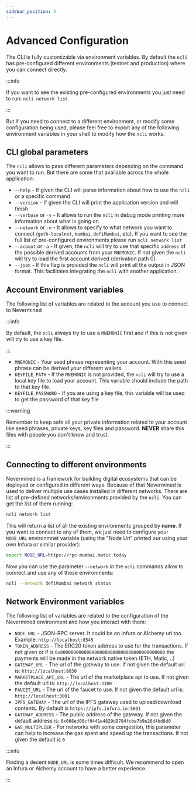 ```yaml
---
sidebar_position: 3
---
```


# Advanced Configuration

The CLI is fully customizable via environment variables. By default the `ncli` has pre-configured different environments (testnet and production) where you can connect directly. 

:::info

If you want to see the existing pre-configured environments you just need to run: `ncli network list`

:::

But if you need to connect to a different environment, or modify some configuration being used, please feel free to export any of the following environment variables in your shell to modify how the `ncli` works.


## CLI global parameters

The `ncli` allows to pass different parameters depending on the command you want to run. But there are some that available across the whole application:

* `--help` - If given the CLI will parse information about how to use the `ncli` or a specific command
* `--version` - If given the CLI will print the application version and will finish
* `--verbose` or `-v` - It allows to run the `ncli` in debug mode printing more information about what is going on
* `--network` or `-n` - It allows to specify to what network you want to connect (`geth-localnet`, `mumbai`, `defiMumbai`, etc). If you want to see the full list of pre-configured environments please run `ncli network list`
* `--acount` or `-a` - If given, the `ncli` will try to use that specific `address` of the possible derived accounts from your `MNEMONIC`. If not given the `ncli` will try to load the first account derived (derivation path 0).
* `--json` - If this flag is provided the `ncli` will print all the output in JSON format. This facilitates integrating the `ncli` with another application.


## Account Environment variables

The following list of variables are related to the account you use to connect to Nevermined

:::info

By default, the `ncli` always try to use a `MNEMONIC` first and if this is not given will try to use a key file.

:::

* `MNEMONIC` - Your seed phrase representing your account. With this seed phrase can be derived your different wallets.
* `KEYFILE_PATH` - If the `MNEMONIC` is not provided, the `ncli` will try to use a local key file to load your account. This variable should include the path to that key file.
* `KEYFILE_PASSWORD` - If you are using a key file, this variable will be used to get the password of that key file

:::warning

Remember to keep safe all your private information related to your account like seed phrases, private keys, key files and password. **NEVER** share this files with people you don't know and trust.

:::


## Connecting to different environments

Nevermined is a framework for building digital ecosystems that can be deployed or configured in different ways. Because of that Nevermined is used to deliver multiple use cases installed in different networks. There are list of pre-defined networks/environments provided by the `ncli`. You can get the list of them running:

```bash
ncli network list
```

This will return a list of all the existing environments grouped by **name**. 
If you want to connect to any of them, we just need to configure your `NODE_URL` environmnet variable (using the "Node Uri" printed our using your own Infura or similar provider):

```bash
export NODE_URL=https://rpc-mumbai.matic.today
```

 Now you can use the parameter `--network` in the `ncli` commands allow to connect and use any of these environments:

```bash
ncli --network defiMumbai network status
```

## Network Environment variables

The following list of variables are related to the configuration of the Nevermined environment and how you interact with them:

* `NODE_URL` - JSON-RPC server. It could be an Infura or Alchemy url too. Example: `http://localhost:8545`
* `TOKEN_ADDRESS` - The ERC20 token address to use for the transactions. If not given or if is `0x0000000000000000000000000000000000000000` the payments will be made in the network native token (ETH, Matic, ..)
* `GATEWAY_URL` - The url of the gateway to use. If not given the default url is: `http://localhost:8030`
* `MARKETPLACE_API_URL` - The url of the marketplace api to use. If not given the default url is: `http://localhost:3100`
* `FAUCET_URL` - The url of the faucet to use. If not given the default url is: `http://localhost:3001`
* `IPFS_GATEWAY` - The url of the IPFS gateway used to upload/download contents. By default is `https://ipfs.infura.io:5001`
* `GATEWAY_ADDRESS` - The public address of the gateway. If not given the default address is: `0x068ed00cf0441e4829d9784fcbe7b9e26d4bd8d0`
* `GAS_MULTIPLIER` - For networks with some congestion, this parameter can help to increase the gas spent and speed up the transactions. If not given the default is `0`

:::info

Finding a decent `NODE_URL` is some times difficult. We recommend to open an Infura or Alchemy account to have a better experience.

:::